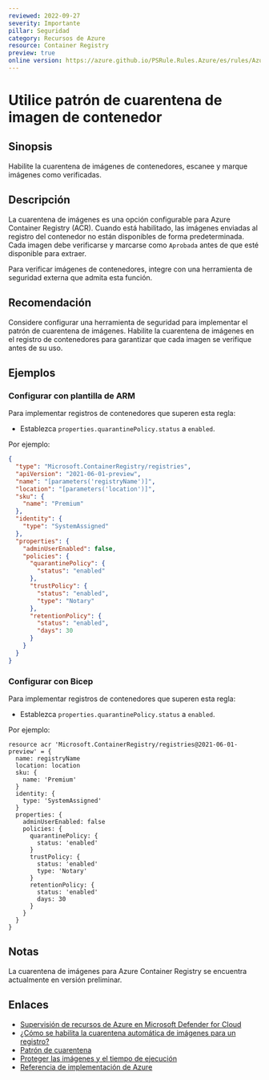 ```yaml
---
reviewed: 2022-09-27
severity: Importante
pillar: Seguridad
category: Recursos de Azure
resource: Container Registry
preview: true
online version: https://azure.github.io/PSRule.Rules.Azure/es/rules/Azure.ACR.Quarantine/
---
```


# Utilice patrón de cuarentena de imagen de contenedor

## Sinopsis

Habilite la cuarentena de imágenes de contenedores, escanee y marque imágenes como verificadas.

## Descripción

La cuarentena de imágenes es una opción configurable para Azure Container Registry (ACR).
Cuando está habilitado, las imágenes enviadas al registro del contenedor no están disponibles de forma predeterminada.
Cada imagen debe verificarse y marcarse como `Aprobada` antes de que esté disponible para extraer.

Para verificar imágenes de contenedores, integre con una herramienta de seguridad externa que admita esta función.

## Recomendación

Considere configurar una herramienta de seguridad para implementar el patrón de cuarentena de imágenes.
Habilite la cuarentena de imágenes en el registro de contenedores para garantizar que cada imagen se verifique antes de su uso.

## Ejemplos

### Configurar con plantilla de ARM

Para implementar registros de contenedores que superen esta regla:

- Establezca `properties.quarantinePolicy.status` a `enabled`.

Por ejemplo:

```json
{
  "type": "Microsoft.ContainerRegistry/registries",
  "apiVersion": "2021-06-01-preview",
  "name": "[parameters('registryName')]",
  "location": "[parameters('location')]",
  "sku": {
    "name": "Premium"
  },
  "identity": {
    "type": "SystemAssigned"
  },
  "properties": {
    "adminUserEnabled": false,
    "policies": {
      "quarantinePolicy": {
        "status": "enabled"
      },
      "trustPolicy": {
        "status": "enabled",
        "type": "Notary"
      },
      "retentionPolicy": {
        "status": "enabled",
        "days": 30
      }
    }
  }
}
```

### Configurar con Bicep

Para implementar registros de contenedores que superen esta regla:

- Establezca `properties.quarantinePolicy.status` a `enabled`.

Por ejemplo:

```bicep
resource acr 'Microsoft.ContainerRegistry/registries@2021-06-01-preview' = {
  name: registryName
  location: location
  sku: {
    name: 'Premium'
  }
  identity: {
    type: 'SystemAssigned'
  }
  properties: {
    adminUserEnabled: false
    policies: {
      quarantinePolicy: {
        status: 'enabled'
      }
      trustPolicy: {
        status: 'enabled'
        type: 'Notary'
      }
      retentionPolicy: {
        status: 'enabled'
        days: 30
      }
    }
  }
}
```

## Notas

La cuarentena de imágenes para Azure Container Registry se encuentra actualmente en versión preliminar.

## Enlaces

- [Supervisión de recursos de Azure en Microsoft Defender for Cloud](https://learn.microsoft.com/azure/architecture/framework/security/monitor-resources#containers)
- [¿Cómo se habilita la cuarentena automática de imágenes para un registro?](https://docs.microsoft.com/azure/container-registry/container-registry-faq#how-do-i-enable-automatic-image-quarantine-for-a-registry-)
- [Patrón de cuarentena](https://github.com/Azure/acr/tree/main/docs/preview/quarantine)
- [Proteger las imágenes y el tiempo de ejecución](https://docs.microsoft.com/azure/aks/operator-best-practices-container-image-management#secure-the-images-and-run-time)
- [Referencia de implementación de Azure](https://learn.microsoft.com/azure/templates/microsoft.containerregistry/registries)
